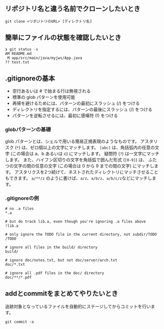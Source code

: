 ## リポジトリ名と違う名前でクローンしたいとき

```
git clone <リポジトリのURL> [ディレクトリ名]
```

## 簡単にファイルの状態を確認したいとき

```
❯ git status -s                                  
AM README.md
 M app/src/main/java/myjws/App.java
?? test.txt
```

## .gitignoreの基本

- 空行あるいは # で始まる行は無視される
- 標準の glob パターンを使用可能
- 再帰を避けるためには、パターンの最初にスラッシュ (/) をつける
- ディレクトリを指定するには、パターンの最後にスラッシュ (/) をつける
- パターンを逆転させるには、最初に感嘆符 (!) をつける

### globパターンの基礎

glob パターンとは、シェルで用いる簡易正規表現のようなものです。 アスタリスク (`*`) は、ゼロ個以上の文字にマッチします。 `[abc]` は、角括弧内の任意の文字 (この場合は a、b あるいは c) にマッチします。 疑問符 (`?`) は一文字にマッチします。 また、ハイフン区切りの文字を角括弧で囲んだ形式 (`[0-9]`) は、 ふたつの文字の間の任意の文字 (この場合は 0 から 9 までの間の文字) にマッチします。 アスタリクスを2つ続けて、ネストされたディレクトリにマッチさせることもできます。 `a/**/z` のように書けば、`a/z`、`a/b/z`、`a/b/c/z`などにマッチします。

### .gitignoreの例

```
# no .a files
*.a

# but do track lib.a, even though you're ignoring .a files above
!lib.a

# only ignore the TODO file in the current directory, not subdir/TODO
/TODO

# ignore all files in the build/ directory
build/

# ignore doc/notes.txt, but not doc/server/arch.txt
doc/*.txt

# ignore all .pdf files in the doc/ directory
doc/**/*.pdf
```

## addとcommitをまとめてやりたいとき

追跡対象となっているファイルを自動的にステージしてからコミットを行います。

```
git commit -a
```